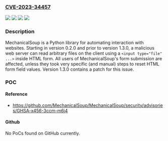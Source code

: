 ### [CVE-2023-34457](https://cve.mitre.org/cgi-bin/cvename.cgi?name=CVE-2023-34457)
![](https://img.shields.io/static/v1?label=Product&message=MechanicalSoup&color=blue)
![](https://img.shields.io/static/v1?label=Version&message=%3E%3D%200.2.0%2C%20%3C%201.3.0%20&color=brightgreen)
![](https://img.shields.io/static/v1?label=Version&message=0.2.0%20&color=brightgreen)
![](https://img.shields.io/static/v1?label=Vulnerability&message=CWE-20%3A%20Improper%20Input%20Validation&color=brightgreen)

### Description

MechanicalSoup is a Python library for automating interaction with websites. Starting in version 0.2.0 and prior to version 1.3.0, a malicious web server can read arbitrary files on the client using a `<input type="file" ...>` inside HTML form. All users of MechanicalSoup's form submission are affected, unless they took very specific (and manual) steps to reset HTML form field values. Version 1.3.0 contains a patch for this issue.

### POC

#### Reference
- https://github.com/MechanicalSoup/MechanicalSoup/security/advisories/GHSA-x456-3ccm-m6j4

#### Github
No PoCs found on GitHub currently.

